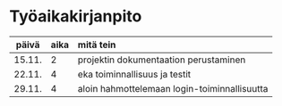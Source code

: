 # Työaikakirjanpito

| päivä | aika | mitä tein  |
| :----:|:-----| :-----|
| 15.11. | 2    | projektin dokumentaation perustaminen |
| 22.11. | 4    | eka toiminnallisuus ja testit |
| 29.11. | 4    | aloin hahmottelemaan login-toiminnallisuutta |

